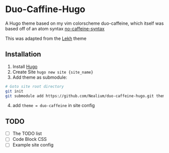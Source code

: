 # Duo-Caffine-Hugo

A Hugo theme based on my vim colorscheme duo-caffeine, which itself was based off of an
atom syntax [no-caffeine-syntax](https://github.com/thomaslindstrom/no-caffeine-syntax)

This was adapted from the [Lekh](https://github.com/ba11b0y/lekh.git) theme

## Installation

1. Install [Hugo](https://gohugo.io/installation/)
2. Create Site `hugo new site {site_name}`
3. Add theme as submodule:

```bash
# Goto site root directory
git init
git submodule add https://github.com/Nealium/duo-caffeine-hugo.git themes/duo-caffeine
```

4. add `theme = duo-caffeine` in site config

## TODO

- [ ] The TODO list
- [ ] Code Block CSS
- [ ] Example site config
